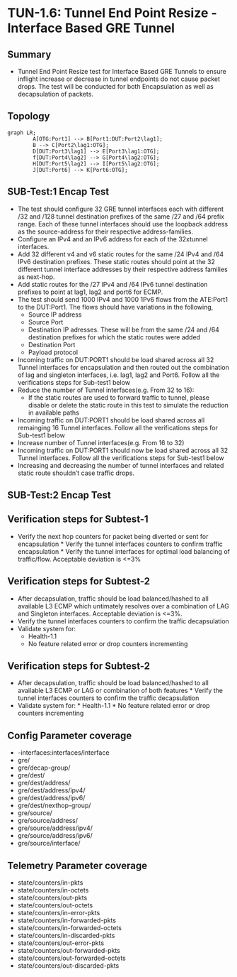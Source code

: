 # TUN-1.6: Tunnel End Point Resize - Interface Based GRE Tunnel

## Summary
* Tunnel End Point Resize test for Interface Based GRE Tunnels to ensure inflight increase or decrease in tunnel endpoints do not cause packet drops. The test will be conducted for both Encapsulation as well as decapsulation of packets.

## Topology

```mermaid
graph LR; 
        A[OTG:Port1] --> B[Port1:DUT:Port2\lag1];
        B --> C[Port2\lag1:OTG];
        D[DUT:Port3\lag1] --> E[Port3\lag1:OTG];
        f[DUT:Port4\lag2] --> G[Port4\lag2:OTG];
        H[DUT:Port5\lag2] --> I[Port5\lag2:OTG];
        J[DUT:Port6] --> K[Port6:OTG];
```



## SUB-Test:1 Encap Test
*   The test should configure 32 GRE tunnel interfaces each with different /32 and /128 tunnel destination prefixes of the same /27 and /64 prefix range. Each of these tunnel interfaces should use the loopback address as the source-address for their respective address-families.
 *   Configure an IPv4 and an IPv6 address for each of the 32xtunnel interfaces.
 *   Add 32 different v4 and v6 static routes for the same /24 IPv4 and /64 IPv6 destination prefixes. These static routes should point at the 32 different tunnel interface addresses by their respective address families as next-hop.
 *   Add static routes for the /27 IPv4 and /64 IPv6 tunnel destination prefixes to point at lag1, lag2 and port6 for ECMP.
 *   The test should send 1000 IPv4 and 1000 1Pv6 flows from the ATE:Port1 to the DUT:Port1. The flows should have variations in the following,
        * Source IP address
        * Source Port
        * Destination IP adresses. These will be from the same /24 and /64 destination prefixes for which the static routes were added
        * Destination Port
        * Payload protocol
 *   Incoming traffic on DUT:PORT1 should be load shared across all 32 Tunnel interfaces for encapsulation and then routed out the combination of lag and singleton interfaces, i.e. lag1, lag2 and Port6. Follow all the verifications steps for Sub-test1 below
 *   Reduce the number of Tunnel interfaces(e.g. From 32 to 16):
        * If the static routes are used to forward traffic to tunnel, please disable or delete the static route in this test to simulate the reduction in available paths
* Incoming traffic on DUT:PORT1 should be load shared across all remainging 16 Tunnel interfaces. Follow all the verifications steps for Sub-test1 below
* Increase number of Tunnel interfaces(e.g. From 16 to 32)
* Incoming traffic on DUT:PORT1 should now be load shared across all 32 Tunnel interfaces. Follow all the verifications steps for Sub-test1 below
* Increasing and decreasing the number of tunnel interfaces and related static route shouldn’t case traffic drops.
        

## SUB-Test:2 Encap Test

## Verification steps for Subtest-1
*   Verify the next hop counters for packet being diverted or sent for encapsulation
        *   Verify the tunnel interfaces counters to confirm traffic encapsulation
        *   Verify the tunnel interfaces for optimal load balancing of traffic/flow. Acceptable deviation is <=3%

## Verification steps for Subtest-2
 *   After decapsulation, traffic should be load balanced/hashed to all available L3 ECMP which untimately resolves over a combination of LAG and Singleton interfaces. Acceptable deviation is <=3%.
 *   Verify the tunnel interfaces counters to confirm the traffic decapsulation
 *   Validate system for:
        * Health-1.1
        * No feature related error or drop counters incrementing

## Verification steps for Subtest-2    
*   After decapsulation, traffic should be load balanced/hashed to all available L3 ECMP or LAG or combination of both features
        * Verify the tunnel interfaces counters to confirm the traffic decapsulation
*   Validate system for: 
        * Health-1.1 
        * No feature related error or drop counters incrementing
    
## Config Parameter coverage

*   -interfaces:interfaces/interface 
*   gre/ 
*   gre/decap-group/ 
*   gre/dest/ 
*   gre/dest/address/ 
*   gre/dest/address/ipv4/ 
*   gre/dest/address/ipv6/ 
*   gre/dest/nexthop-group/ 
*   gre/source/ 
*   gre/source/address/ 
*   gre/source/address/ipv4/ 
*   gre/source/address/ipv6/ 
*   gre/source/interface/ 

## Telemetry Parameter coverage

*   state/counters/in-pkts 
*   state/counters/in-octets 
*   state/counters/out-pkts 
*   state/counters/out-octets 
*   state/counters/in-error-pkts 
*   state/counters/in-forwarded-pkts 
*   state/counters/in-forwarded-octets 
*   state/counters/in-discarded-pkts 
*   state/counters/out-error-pkts 
*   state/counters/out-forwarded-pkts 
*   state/counters/out-forwarded-octets 
*   state/counters/out-discarded-pkts 
